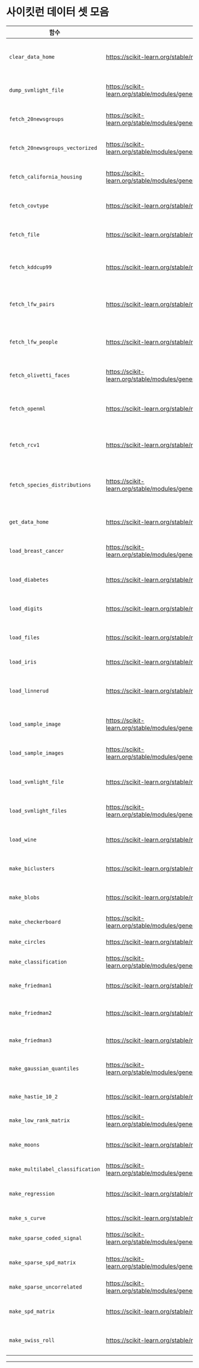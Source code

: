 # 사이킷런 데이터 셋 모음

| 함수                             | 링크                                                                                                         | 설명                                                         |
|----------------------------------|--------------------------------------------------------------------------------------------------------------|--------------------------------------------------------------|
| `clear_data_home`                | https://scikit-learn.org/stable/modules/generated/sklearn.datasets.clear_data_home.html                     | 데이터 홈 디렉토리 초기화(다운로드 캐시 삭제)                |
| `dump_svmlight_file`             | https://scikit-learn.org/stable/modules/generated/sklearn.datasets.dump_svmlight_file.html                  | 배열 데이터를 SVMLight 포맷 파일로 저장                       |
| `fetch_20newsgroups`             | https://scikit-learn.org/stable/modules/generated/sklearn.datasets.fetch_20newsgroups.html                  | 20개 뉴스그룹 텍스트 분류용 데이터셋                         |
| `fetch_20newsgroups_vectorized`  | https://scikit-learn.org/stable/modules/generated/sklearn.datasets.fetch_20newsgroups_vectorized.html       | 벡터화된 20뉴스그룹 텍스트 데이터셋                          |
| `fetch_california_housing`       | https://scikit-learn.org/stable/modules/generated/sklearn.datasets.fetch_california_housing.html            | 캘리포니아 주택 가격 회귀 데이터셋                           |
| `fetch_covtype`                  | https://scikit-learn.org/stable/modules/generated/sklearn.datasets.fetch_covtype.html                       | 콜로라도 숲 덮개 유형 분류 데이터셋                          |
| `fetch_file`                     | https://scikit-learn.org/stable/modules/generated/sklearn.datasets.fetch_file.html                          | 지정한 URL에서 단일 파일 다운로드                            |
| `fetch_kddcup99`                 | https://scikit-learn.org/stable/modules/generated/sklearn.datasets.fetch_kddcup99.html                      | 1999 KDD Cup 네트워크 침입 탐지 데이터셋                     |
| `fetch_lfw_pairs`                | https://scikit-learn.org/stable/modules/generated/sklearn.datasets.fetch_lfw_pairs.html                     | 얼굴 검증용 LFW 쌍(pair) 이미지 데이터셋                     |
| `fetch_lfw_people`               | https://scikit-learn.org/stable/modules/generated/sklearn.datasets.fetch_lfw_people.html                    | 얼굴 인식용 LFW 인물별 얼굴 이미지 데이터셋                  |
| `fetch_olivetti_faces`           | https://scikit-learn.org/stable/modules/generated/sklearn.datasets.fetch_olivetti_faces.html                | Olivetti 얼굴 이미지(400명, 64×64)                          |
| `fetch_openml`                   | https://scikit-learn.org/stable/modules/generated/sklearn.datasets.fetch_openml.html                        | OpenML 리포지토리에서 데이터셋 다운로드                       |
| `fetch_rcv1`                     | https://scikit-learn.org/stable/modules/generated/sklearn.datasets.fetch_rcv1.html                          | Reuters Corpus Volume I 뉴스 분류 말뭉치                     |
| `fetch_species_distributions`    | https://scikit-learn.org/stable/modules/generated/sklearn.datasets.fetch_species_distributions.html         | 생물 종 분포 예측용 지리격자(distribution) 데이터셋          |
| `get_data_home`                  | https://scikit-learn.org/stable/modules/generated/sklearn.datasets.get_data_home.html                       | 로컬 데이터 캐시 디렉토리 경로 반환                          |
| `load_breast_cancer`             | https://scikit-learn.org/stable/modules/generated/sklearn.datasets.load_breast_cancer.html                  | 유방암 위스콘신 진단 분류 데이터셋                          |
| `load_diabetes`                  | https://scikit-learn.org/stable/modules/generated/sklearn.datasets.load_diabetes.html                       | 당뇨병 진행도 예측 회귀 데이터셋                             |
| `load_digits`                    | https://scikit-learn.org/stable/modules/generated/sklearn.datasets.load_digits.html                         | 8×8 픽셀 손글씨 숫자 분류 데이터셋                           |
| `load_files`                     | https://scikit-learn.org/stable/modules/generated/sklearn.datasets.load_files.html                          | 폴더 구조별 카테고리 텍스트 파일 로드                        |
| `load_iris`                      | https://scikit-learn.org/stable/modules/generated/sklearn.datasets.load_iris.html                           | 붓꽃 품종 분류 데이터셋                                     |
| `load_linnerud`                  | https://scikit-learn.org/stable/modules/generated/sklearn.datasets.load_linnerud.html                       | 신체 측정량(운동) vs 생리학적 측정 회귀 데이터셋             |
| `load_sample_image`              | https://scikit-learn.org/stable/modules/generated/sklearn.datasets.load_sample_image.html                   | 샘플 단일 이미지(꽃, 집) 로드                                |
| `load_sample_images`             | https://scikit-learn.org/stable/modules/generated/sklearn.datasets.load_sample_images.html                  | 샘플 다중 이미지(꽃, 집) 로드                                |
| `load_svmlight_file`             | https://scikit-learn.org/stable/modules/generated/sklearn.datasets.load_svmlight_file.html                  | SVMLight 형식 파일에서 데이터 로드                          |
| `load_svmlight_files`            | https://scikit-learn.org/stable/modules/generated/sklearn.datasets.load_svmlight_files.html                 | 여러 SVMLight 파일 일괄 로드                                |
| `load_wine`                      | https://scikit-learn.org/stable/modules/generated/sklearn.datasets.load_wine.html                           | 와인 화학 성분 기반 품질 분류 데이터셋                      |
| `make_biclusters`                | https://scikit-learn.org/stable/modules/generated/sklearn.datasets.make_biclusters.html                     | 이중 클러스터(행×열) 합성 데이터                            |
| `make_blobs`                     | https://scikit-learn.org/stable/modules/generated/sklearn.datasets.make_blobs.html                          | 클러스터링 알고리즘 테스트용 합성 데이터                    |
| `make_checkerboard`              | https://scikit-learn.org/stable/modules/generated/sklearn.datasets.make_checkerboard.html                   | 체크보드 패턴 합성 데이터                                   |
| `make_circles`                   | https://scikit-learn.org/stable/modules/generated/sklearn.datasets.make_circles.html                        | 동심원 패턴 합성 데이터                                     |
| `make_classification`            | https://scikit-learn.org/stable/modules/generated/sklearn.datasets.make_classification.html                 | 일반 분류용 합성 특성 데이터                                |
| `make_friedman1`                 | https://scikit-learn.org/stable/modules/generated/sklearn.datasets.make_friedman1.html                      | Friedman 1 회귀 합성 데이터                                 |
| `make_friedman2`                 | https://scikit-learn.org/stable/modules/generated/sklearn.datasets.make_friedman2.html                      | Friedman 2 회귀 합성 데이터                                 |
| `make_friedman3`                 | https://scikit-learn.org/stable/modules/generated/sklearn.datasets.make_friedman3.html                      | Friedman 3 회귀 합성 데이터                                 |
| `make_gaussian_quantiles`        | https://scikit-learn.org/stable/modules/generated/sklearn.datasets.make_gaussian_quantiles.html             | 다변량 가우시안 등분할 합성 분류 데이터                     |
| `make_hastie_10_2`               | https://scikit-learn.org/stable/modules/generated/sklearn.datasets.make_hastie_10_2.html                    | Hastie 10_2 분류용 합성 데이터                              |
| `make_low_rank_matrix`           | https://scikit-learn.org/stable/modules/generated/sklearn.datasets.make_low_rank_matrix.html                | 저차원 근사 합성 행렬                                       |
| `make_moons`                     | https://scikit-learn.org/stable/modules/generated/sklearn.datasets.make_moons.html                          | 반달 형태 합성 이진 분류 데이터                            |
| `make_multilabel_classification` | https://scikit-learn.org/stable/modules/generated/sklearn.datasets.make_multilabel_classification.html       | 다중 레이블 분류 합성 데이터                                |
| `make_regression`                | https://scikit-learn.org/stable/modules/generated/sklearn.datasets.make_regression.html                     | 회귀용 합성 특성-타깃 데이터                                |
| `make_s_curve`                   | https://scikit-learn.org/stable/modules/generated/sklearn.datasets.make_s_curve.html                        | 3D S-곡선 형태 합성 데이터                                 |
| `make_sparse_coded_signal`       | https://scikit-learn.org/stable/modules/generated/sklearn.datasets.make_sparse_coded_signal.html            | 희소 부호화 신호 합성 데이터                                |
| `make_sparse_spd_matrix`         | https://scikit-learn.org/stable/modules/generated/sklearn.datasets.make_sparse_spd_matrix.html              | 희소 SPD(양의 정부호) 행렬 합성                            |
| `make_sparse_uncorrelated`       | https://scikit-learn.org/stable/modules/generated/sklearn.datasets.make_sparse_uncorrelated.html            | 희소 비상관 합성 데이터                                    |
| `make_spd_matrix`                | https://scikit-learn.org/stable/modules/generated/sklearn.datasets.make_spd_matrix.html                     | SPD(양의 정부호) 행렬 합성                                 |
| `make_swiss_roll`                | https://scikit-learn.org/stable/modules/generated/sklearn.datasets.make_swiss_roll.html                     | 3D 스위스 롤 형태 합성 데이터                              |


---

